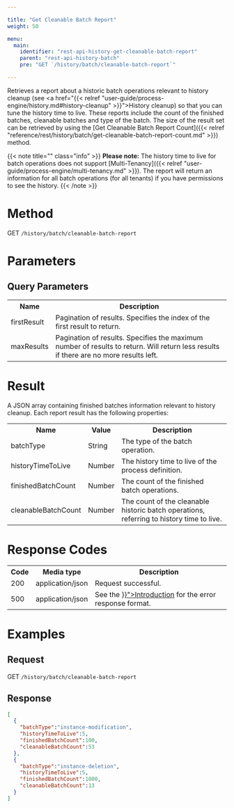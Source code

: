 ```yaml
---

title: "Get Cleanable Batch Report"
weight: 50

menu:
  main:
    identifier: "rest-api-history-get-cleanable-batch-report"
    parent: "rest-api-history-batch"
    pre: "GET `/history/batch/cleanable-batch-report`"

---
```


Retrieves a report about a historic batch operations relevant to history cleanup (see <a href="{{< relref "user-guide/process-engine/history.md#history-cleanup" >}}">History cleanup</a>) so that you can tune the history time to live.
These reports include the count of the finished batches, cleanable batches and type of the batch.
The size of the result set can be retrieved by using the [Get Cleanable Batch Report Count]({{< relref "reference/rest/history/batch/get-cleanable-batch-report-count.md" >}}) method.

{{< note title="" class="info" >}}
  **Please note:**
  The history time to live for batch operations does not support [Multi-Tenancy]({{< relref "user-guide/process-engine/multi-tenancy.md" >}}).
The report will return an information for all batch operations (for all tenants) if you have permissions to see the history.
{{< /note >}}

# Method

GET `/history/batch/cleanable-batch-report`

# Parameters

## Query Parameters

<table class="table table-striped">
  <tr>
    <th>Name</th>
    <th>Description</th>
  </tr>
  <tr>
    <td>firstResult</td>
    <td>Pagination of results. Specifies the index of the first result to return.</td>
  </tr>
  <tr>
    <td>maxResults</td>
    <td>Pagination of results. Specifies the maximum number of results to return. Will return less results if there are no more results left.</td>
  </tr>
</table>


# Result

A JSON array containing finished batches information relevant to history cleanup. Each report result has the following properties:

<table class="table table-striped">
  <tr>
    <th>Name</th>
    <th>Value</th>
    <th>Description</th>
  </tr>
  <tr>
    <td>batchType</td>
    <td>String</td>
    <td>The type of the batch operation.</td>
  </tr>
  <tr>
    <td>historyTimeToLive</td>
    <td>Number</td>
    <td>The history time to live of the process definition.</td>
  </tr>
  <tr>
    <td>finishedBatchCount</td>
    <td>Number</td>
    <td>The count of the finished batch operations.</td>
  </tr>
  <tr>
    <td>cleanableBatchCount</td>
    <td>Number</td>
    <td>The count of the cleanable historic batch operations, referring to history time to live.</td>
  </tr>
</table>


# Response Codes

<table class="table table-striped">
  <tr>
    <th>Code</th>
    <th>Media type</th>
    <th>Description</th>
  </tr>
  <tr>
    <td>200</td>
    <td>application/json</td>
    <td>Request successful.</td>
  </tr>
  <tr>
    <td>500</td>
    <td>application/json</td>
    <td>See the <a href="{{< relref "reference/rest/overview/index.md#error-handling" >}}">Introduction</a> for the error response format.</td>
  </tr>
</table>

# Examples

## Request

GET `/history/batch/cleanable-batch-report`

## Response

```json
[
  {
    "batchType":"instance-modification",
    "historyTimeToLive":5,
    "finishedBatchCount":100,
    "cleanableBatchCount":53
  },
  {
    "batchType":"instance-deletion",
    "historyTimeToLive":5,
    "finishedBatchCount":1000,
    "cleanableBatchCount":13
  }
]
```
